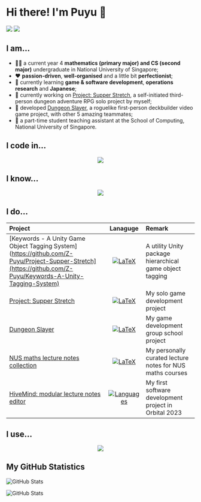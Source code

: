 # Hi there! I'm Puyu 👋

[<img src="https://img.shields.io/badge/Gmail-D14836?style=for-the-badge&logo=gmail&logoColor=white"/>](mailto:zpyzhangpuyu@gmail.com)
[<img src="https://img.shields.io/badge/LinkedIn-0077B5?style=for-the-badge&logo=linkedin&logoColor=white"/>](https://www.linkedin.com/in/zhang-puyu-b86491319/)

## I am...

- 🧑‍🎓 a current year 4 **mathematics (primary major) and CS (second major)** undergraduate in National University of Singapore;
- ❤️ **passion-driven**, **well-organised** and a little bit **perfectionist**;
- 🌱 currently learning **game & software development**, **operations research** and **Japanese**;
- 🔭 currently working on [Project: Supper Stretch](https://github.com/Z-Puyu/Project-Supper-Stretch), a self-initiated third-person dungeon adventure RPG solo project by myself;
- 🔭 developed [Dungeon Slayer](https://github.com/Z-Puyu/CS3247_Project), a roguelike first-person deckbuilder video game project, with other 5 amazing teammates;
- 📖 a part-time student teaching assistant at the School of Computing, National University of Singapore.

## I code in...

<p align="center">
  <a href="https://skillicons.dev">
    <img src="https://skillicons.dev/icons?i=cs,cpp,c,java,js,ts" />
  </a>
</p>

## I know...

<p align="center">
  <a href="https://skillicons.dev">
    <img src="https://skillicons.dev/icons?i=css,firebase,godot,html,latex,ps,react,unity,unreal" />
  </a>
</p>

## I do...

| Project | Lanaguge | Remark |
|:--------|:--------:|:-------|
| [Keywords - A Unity Game Object Tagging System](https://github.com/Z-Puyu/Project-Supper-Stretch](https://github.com/Z-Puyu/Keywords-A-Unity-Tagging-System) | [![LaTeX](https://skillicons.dev/icons?i=cs)](https://skillicons.dev) | A utility Unity package hierarchical game object tagging |
| [Project: Supper Stretch](https://github.com/Z-Puyu/Project-Supper-Stretch) | [![LaTeX](https://skillicons.dev/icons?i=cs)](https://skillicons.dev) | My solo game development project |
| [Dungeon Slayer](https://github.com/Z-Puyu/CS3247-Project) | [![LaTeX](https://skillicons.dev/icons?i=cpp)](https://skillicons.dev) | My game development group school project |
| [NUS maths lecture notes collection](https://github.com/Z-Puyu/lecture-notes) | [![LaTeX](https://skillicons.dev/icons?i=latex)](https://skillicons.dev) | My personally curated lecture notes for NUS maths courses |
| [HiveMind: modular lecture notes editor](https://github.com/Z-Puyu/hive-mind) | [![Languages](https://skillicons.dev/icons?i=js,ts)](https://skillicons.dev) | My first software development project in Orbital 2023 |

## I use...

<p align="center">
  <a href="https://skillicons.dev">
    <img src="https://skillicons.dev/icons?i=idea,rider,visualstudio,vscode" />
  </a>
</p>

## My GitHub Statistics
![GitHub Stats](https://github-readme-stats.vercel.app/api?username=Z-Puyu&theme=onedark&show_icons=true&hide_border=true&count_private=true)

![GitHub Stats](https://github-readme-stats.vercel.app/api/top-langs/?username=Z-Puyu&theme=onedark&show_icons=true&hide_border=true&layout=compact)

